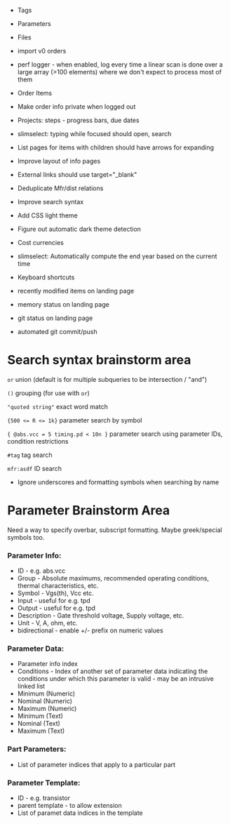 * Tags
* Parameters
* Files

* import v0 orders
* perf logger - when enabled, log every time a linear scan is done over a large array (>100 elements) where we don't expect to process most of them
* Order Items
* Make order info private when logged out
* Projects: steps - progress bars, due dates
* slimselect: typing while focused should open, search
* List pages for items with children should have arrows for expanding
* Improve layout of info pages
* External links should use target="_blank"
* Deduplicate Mfr/dist relations
* Improve search syntax
* Add CSS light theme
* Figure out automatic dark theme detection
* Cost currencies
* slimselect: Automatically compute the end year based on the current time
* Keyboard shortcuts
* recently modified items on landing page
* memory status on landing page
* git status on landing page
* automated git commit/push


# Search syntax brainstorm area
`or`
union (default is for multiple subqueries to be intersection / "and")

`()`
grouping (for use with `or`)

`"quoted string"`
exact word match

`{500 <= R <= 1k}`
parameter search by symbol

`{ @abs.vcc = 5 timing.pd < 10n }`
parameter search using parameter IDs, condition restrictions

`#tag`
tag search

`mfr:asdf`
ID search

- Ignore underscores and formatting symbols when searching by name

# Parameter Brainstorm Area

Need a way to specify overbar, subscript formatting.  Maybe greek/special symbols too.

### Parameter Info:
* ID - e.g. abs.vcc
* Group - Absolute maximums, recommended operating conditions, thermal characteristics, etc.
* Symbol - Vgs(th), Vcc etc.
* Input - useful for e.g. tpd
* Output - useful for e.g. tpd
* Description - Gate threshold voltage, Supply voltage, etc.
* Unit - V, A, ohm, etc.
* bidirectional - enable +/- prefix on numeric values

### Parameter Data:
* Parameter info index
* Conditions - Index of another set of parameter data indicating the conditions under which this parameter is valid - may be an intrusive linked list
* Minimum (Numeric)
* Nominal (Numeric)
* Maximum (Numeric)
* Minimum (Text)
* Nominal (Text)
* Maximum (Text)

### Part Parameters:
* List of parameter indices that apply to a particular part

### Parameter Template:
* ID - e.g. transistor
* parent template - to allow extension
* List of paramet data indices in the template
